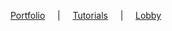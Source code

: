 [Portfolio](https://jeanmgirard.github.io/Portfolio/) &nbsp;&nbsp;&nbsp; | &nbsp;&nbsp;&nbsp; 
[Tutorials](https://jeanmgirard.github.io/Tutorials/) &nbsp;&nbsp;&nbsp; | &nbsp;&nbsp;&nbsp; [Lobby](https://jeanmgirard.github.io/)&nbsp;&nbsp;&nbsp; 